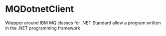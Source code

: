 # MQDotnetClient
Wrapper around IBM MQ classes for .NET Standard allow a program written in the .NET programming framework
